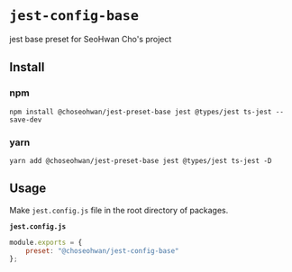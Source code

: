 # `jest-config-base`

jest base preset for SeoHwan Cho's project

## Install

### npm
```shell
npm install @choseohwan/jest-preset-base jest @types/jest ts-jest --save-dev
```

### yarn
```shell
yarn add @choseohwan/jest-preset-base jest @types/jest ts-jest -D
```

## Usage

Make `jest.config.js` file in the root directory of packages.

**`jest.config.js`**
```javascript
module.exports = {
    preset: "@choseohwan/jest-config-base"
};
```
